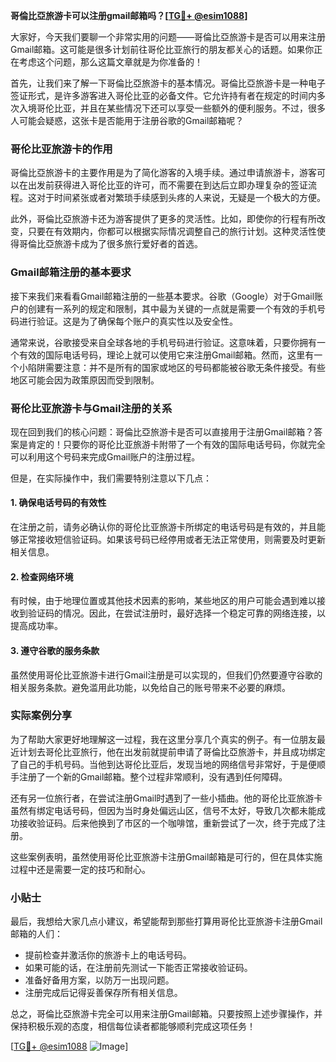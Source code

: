 **哥倫比亞旅游卡可以注册gmail邮箱吗？[[TG💪+ @esim1088](https://t.me/s/esim1088)]**

大家好，今天我们要聊一个非常实用的问题——哥倫比亞旅游卡是否可以用来注册Gmail邮箱。这可能是很多计划前往哥伦比亚旅行的朋友都关心的话题。如果你正在考虑这个问题，那么这篇文章就是为你准备的！

首先，让我们来了解一下哥倫比亞旅游卡的基本情况。哥倫比亞旅游卡是一种电子签证形式，是许多游客进入哥伦比亚的必备文件。它允许持有者在规定的时间内多次入境哥伦比亚，并且在某些情况下还可以享受一些额外的便利服务。不过，很多人可能会疑惑，这张卡是否能用于注册谷歌的Gmail邮箱呢？

### 哥伦比亚旅游卡的作用

哥倫比亞旅游卡的主要作用是为了简化游客的入境手续。通过申请旅游卡，游客可以在出发前获得进入哥伦比亚的许可，而不需要在到达后立即办理复杂的签证流程。这对于时间紧张或者对繁琐手续感到头疼的人来说，无疑是一个极大的方便。

此外，哥倫比亞旅游卡还为游客提供了更多的灵活性。比如，即使你的行程有所改变，只要在有效期内，你都可以根据实际情况调整自己的旅行计划。这种灵活性使得哥倫比亞旅游卡成为了很多旅行爱好者的首选。

### Gmail邮箱注册的基本要求

接下来我们来看看Gmail邮箱注册的一些基本要求。谷歌（Google）对于Gmail账户的创建有一系列的规定和限制，其中最为关键的一点就是需要一个有效的手机号码进行验证。这是为了确保每个账户的真实性以及安全性。

通常来说，谷歌接受来自全球各地的手机号码进行验证。这意味着，只要你拥有一个有效的国际电话号码，理论上就可以使用它来注册Gmail邮箱。然而，这里有一个小陷阱需要注意：并不是所有的国家或地区的号码都能被谷歌无条件接受。有些地区可能会因为政策原因而受到限制。

### 哥伦比亚旅游卡与Gmail注册的关系

现在回到我们的核心问题：哥倫比亞旅游卡是否可以直接用于注册Gmail邮箱？答案是肯定的！只要你的哥伦比亚旅游卡附带了一个有效的国际电话号码，你就完全可以利用这个号码来完成Gmail账户的注册过程。

但是，在实际操作中，我们需要特别注意以下几点：

#### 1. 确保电话号码的有效性
在注册之前，请务必确认你的哥伦比亚旅游卡所绑定的电话号码是有效的，并且能够正常接收短信验证码。如果该号码已经停用或者无法正常使用，则需要及时更新相关信息。

#### 2. 检查网络环境
有时候，由于地理位置或其他技术因素的影响，某些地区的用户可能会遇到难以接收到验证码的情况。因此，在尝试注册时，最好选择一个稳定可靠的网络连接，以提高成功率。

#### 3. 遵守谷歌的服务条款
虽然使用哥伦比亚旅游卡进行Gmail注册是可以实现的，但我们仍然要遵守谷歌的相关服务条款。避免滥用此功能，以免给自己的账号带来不必要的麻烦。

### 实际案例分享

为了帮助大家更好地理解这一过程，我在这里分享几个真实的例子。有一位朋友最近计划去哥伦比亚旅行，他在出发前就提前申请了哥倫比亞旅游卡，并且成功绑定了自己的手机号码。当他到达哥伦比亚后，发现当地的网络信号非常好，于是便顺手注册了一个新的Gmail邮箱。整个过程非常顺利，没有遇到任何障碍。

还有另一位旅行者，在尝试注册Gmail时遇到了一些小插曲。他的哥伦比亚旅游卡虽然有绑定电话号码，但因为当时身处偏远山区，信号不太好，导致几次都未能成功接收验证码。后来他换到了市区的一个咖啡馆，重新尝试了一次，终于完成了注册。

这些案例表明，虽然使用哥伦比亚旅游卡注册Gmail邮箱是可行的，但在具体实施过程中还是需要一定的技巧和耐心。

### 小贴士

最后，我想给大家几点小建议，希望能帮到那些打算用哥伦比亚旅游卡注册Gmail邮箱的人们：

- 提前检查并激活你的旅游卡上的电话号码。
- 如果可能的话，在注册前先测试一下能否正常接收验证码。
- 准备好备用方案，以防万一出现问题。
- 注册完成后记得妥善保存所有相关信息。

总之，哥倫比亞旅游卡完全可以用来注册Gmail邮箱。只要按照上述步骤操作，并保持积极乐观的态度，相信每位读者都能够顺利完成这项任务！

[[TG💪+ @esim1088](https://t.me/s/esim1088) ![Image](https://i.postimg.cc/4NQfJmqS/Snipaste-2025-05-13-00-14-12.png)]